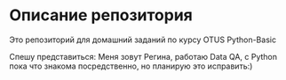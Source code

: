 # Описание репозитория
Это репозиторий для домашний заданий по курсу OTUS Python-Basic

Спешу представиться:
Меня зовут Регина, работаю Data QA, с Python пока что знакома посредственно, но планирую это исправить:) 